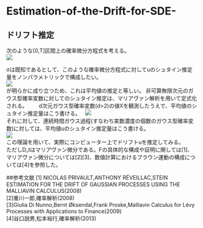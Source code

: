 # Estimation-of-the-Drift-for-SDE-
## ドリフト推定
次のような[0,T]区間上の確率微分方程式を考える。  
<img src="https://latex.codecogs.com/gif.latex?dX_t=\dot{u}_tdt+\sigma&space;dW_t" />  

σは既知であるとして、このような確率微分方程式に対してuのシュタイン推定量をノンパラメトリックで構成したい。  
<img src="https://latex.codecogs.com/gif.latex?E[X_t]=u_t" />  
が明らかに成り立つため、これは平均値の推定と等しい。
非可算無限次元のガウス型確率変数に対してのシュタイン推定は、マリアヴァン解析を用いて定式化される。  
　
d次元ガウス型確率変数(d>2)の値Xを観測したうえで、平均値のシュタイン推定量はこう書ける。    
<img src="https://latex.codecogs.com/gif.latex?\hat{\mu}=X+\frac{2-d}{||X||}X" />  
それに対して、連続時間ガウス過程(すなわち実数濃度の個数のガウス型確率変数)に対しては、平均値uのシュタイン推定量はこう書ける。  
<img src="https://latex.codecogs.com/gif.latex?\hat{u}=X_t+D_tlogF" />  
この理論を用いて、実際にコンピューター上でドリフトuを推定してみる。  
ただしD_tはマリアヴァン微分である。Fの具体的な構成や証明に関しては[1]、マリアヴァン微分については[2][3]、数値計算におけるブラウン運動の構成については[4]を参照した。  


##参考文献
[1] NICOLAS PRIVAULT,ANTHONY RÉVEILLAC,STEIN ESTIMATION FOR THE DRIFT OF GAUSSIAN PROCESSES USING THE MALLIAVIN CALCULUS(2008)  
[2]重川一郎,確率解析(2008)  
[3]Giulia Di Nunno,Bernt Øksendal,Frank Proske,Malliavin Calculus for Lévy Processes with Applications to Finance(2009)  
[4]谷口説男,松本裕行,確率解析(2013)  

